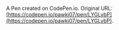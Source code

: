 # 

A Pen created on CodePen.io. Original URL: [https://codepen.io/pawki07/pen/LYGLybP](https://codepen.io/pawki07/pen/LYGLybP).



